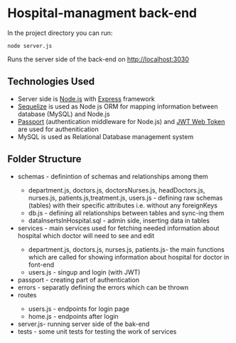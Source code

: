 <h1>Hospital-managment back-end</h1>

In the project directory you can run: 

<code>node server.js</code>

Runs the server side of the back-end on [http://localhost:3030](http://localhost:3030) 

<h2>Technologies Used</h2>

<ul>
  <li>Server side is <a href="https://github.com/nodejs">Node.js</a> with <a href=https://github.com/expressjs/express>Express</a> framework</li>
  <li><a href="https://sequelize.org/">Sequelize</a> is used as Node js ORM for mapping information between database (MySQL) and Node.js</li>
  <li><a href="http://www.passportjs.org/">Passport</a> (authentication middleware for Node.js) and <a href="https://jwt.io/JSON "> JWT Web Token</a> are used for authenitication</li>
  <li>MySQL is used as Relational Database management system</li>
</ul>

<h2>Folder Structure</h2>

<ul>
  <li>schemas - definintion of schemas and relationships among them</li> 
  <ul>
     <li>department.js, doctors.js, doctorsNurses.js, headDoctors.js, nurses.js, patients.js,treatment.js, users.js - defining raw schemas (tables) with their specific attributes i.e. without any foreignKeys</li> 
     <li>db.js  - defining all relationships between tables and sync-ing them</li>
     <li>dataInsertsInHospital.sql - admin side, inserting data in tables</li> 
  </ul>
  <li>services - main services used for fetching needed information about hospital which doctor will need to see and edit</li> 
   <ul>
     <li>department.js, doctors.js, nurses.js, patients.js- the main functions which are called for showing information about hospital for doctor in font-end</li> 
     <li>users.js  -  singup and login (with JWT)</li>
   </ul>
  <li>passport - creating part of authentication </li> 
  <li>errors - separatly defining the errors which can be thrown </li> 
  <li>routes</li>
   <ul>
     <li>users.js - endpoints for login page</li> 
     <li>home.js -  endpoints after login</li> 
   </ul>
  <li>server.js- running server side of the bak-end</li> 
  <li>tests - some unit tests for testing the work of services </li> 
</ul>